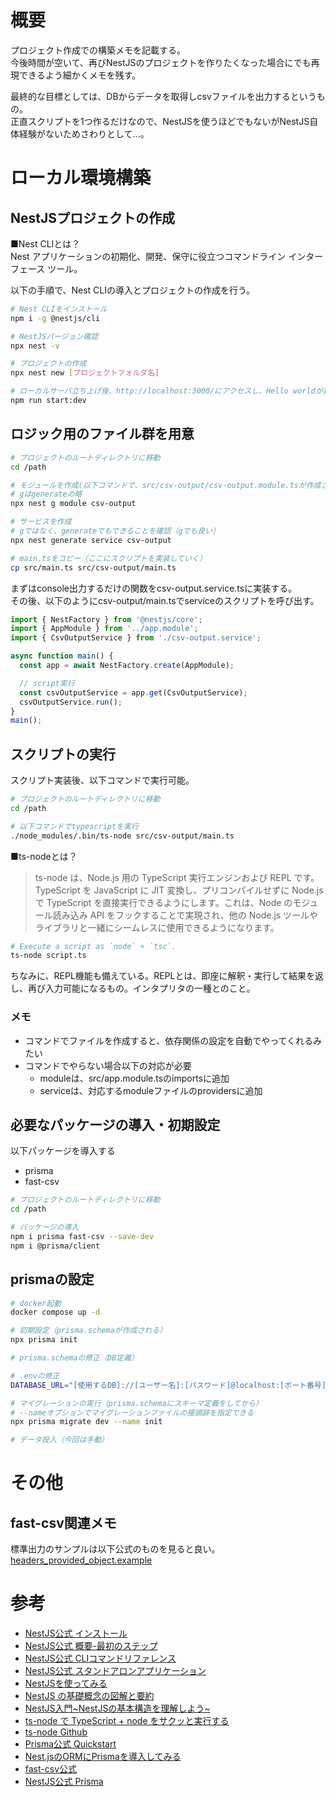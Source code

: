# 概要
プロジェクト作成での構築メモを記載する。  
今後時間が空いて、再びNestJSのプロジェクトを作りたくなった場合にでも再現できるよう細かくメモを残す。  

最終的な目標としては、DBからデータを取得しcsvファイルを出力するというもの。  
正直スクリプトを1つ作るだけなので、NestJSを使うほどでもないがNestJS自体経験がないためさわりとして...。

# ローカル環境構築
## NestJSプロジェクトの作成
■Nest CLIとは？  
Nest アプリケーションの初期化、開発、保守に役立つコマンドライン インターフェース ツール。  

以下の手順で、Nest CLIの導入とプロジェクトの作成を行う。
```bash
# Nest CLIをインストール
npm i -g @nestjs/cli

# NestJSバージョン確認
npx nest -v

# プロジェクトの作成
npx nest new [プロジェクトフォルダ名]

# ローカルサーバ立ち上げ後、http://localhost:3000/にアクセスし、Hello worldが表示されていることを確認
npm run start:dev
```

## ロジック用のファイル群を用意
```bash
# プロジェクトのルートディレクトリに移動
cd /path

# モジュールを作成(以下コマンドで、src/csv-output/csv-output.module.tsが作成される)
# gはgenerateの略
npx nest g module csv-output

# サービスを作成
# gではなく、generateでもできることを確認（gでも良い）
npx nest generate service csv-output

# main.tsをコピー（ここにスクリプトを実装していく）
cp src/main.ts src/csv-output/main.ts
```

まずはconsole出力するだけの関数をcsv-output.service.tsに実装する。   
その後、以下のようにcsv-output/main.tsでserviceのスクリプトを呼び出す。  
```ts
import { NestFactory } from '@nestjs/core';
import { AppModule } from '../app.module';
import { CsvOutputService } from './csv-output.service';

async function main() {
  const app = await NestFactory.create(AppModule);

  // script実行
  const csvOutputService = app.get(CsvOutputService);
  csvOutputService.run();
}
main();
```

## スクリプトの実行
スクリプト実装後、以下コマンドで実行可能。
```bash
# プロジェクトのルートディレクトリに移動
cd /path

# 以下コマンドでtypescriptを実行
./node_modules/.bin/ts-node src/csv-output/main.ts
```

■ts-nodeとは？  
>ts-node は、Node.js 用の TypeScript 実行エンジンおよび REPL です。
TypeScript を JavaScript に JIT 変換し、プリコンパイルせずに Node.js で TypeScript を直接実行できるようにします。これは、Node のモジュール読み込み API をフックすることで実現され、他の Node.js ツールやライブラリと一緒にシームレスに使用できるようになります。

```bash
# Execute a script as `node` + `tsc`.
ts-node script.ts
```
ちなみに、REPL機能も備えている。REPLとは、即座に解釈・実行して結果を返し、再び入力可能になるもの。インタプリタの一種とのこと。


### メモ
- コマンドでファイルを作成すると、依存関係の設定を自動でやってくれるみたい
- コマンドでやらない場合以下の対応が必要
	- moduleは、src/app.module.tsのimportsに追加
	- serviceは、対応するmoduleファイルのprovidersに追加


## 必要なパッケージの導入・初期設定
以下パッケージを導入する
- prisma
- fast-csv

```bash
# プロジェクトのルートディレクトリに移動
cd /path

# パッケージの導入
npm i prisma fast-csv --save-dev
npm i @prisma/client
```

## prismaの設定
```bash
# docker起動
docker compose up -d

# 初期設定（prisma.schemaが作成される）
npx prisma init

# prisma.schemaの修正（DB定義）

# .envの修正
DATABASE_URL="[使用するDB]://[ユーザー名]:[パスワード]@localhost:[ポート番号]/[DB名]?schema=public"

# マイグレーションの実行（prisma.schemaにスキーマ定義をしてから）
# --nameオプションでマイグレーションファイルの接頭辞を指定できる
npx prisma migrate dev --name init

# データ投入（今回は手動）
```


# その他
## fast-csv関連メモ
標準出力のサンプルは以下公式のものを見ると良い。  
[headers_provided_object.example](https://github.com/C2FO/fast-csv/blob/main/examples/formatting-ts/examples/headers_provided_object.example.ts)


# 参考
- [NestJS公式 インストール](https://docs.nestjs.com/cli/overview#installation)
- [NestJS公式 概要-最初のステップ](https://docs.nestjs.com/first-steps)
- [NestJS公式 CLIコマンドリファレンス](https://docs.nestjs.com/cli/usages)
- [NestJS公式 スタンドアロンアプリケーション](https://docs.nestjs.com/standalone-applications)
- [NestJSを使ってみる](https://zenn.dev/toono_f/scraps/ad17fd8bfb0a5b)
- [NestJS の基礎概念の図解と要約](https://zenn.dev/morinokami/articles/nestjs-overview)
- [NestJS入門~NestJSの基本構造を理解しよう~](https://zenn.dev/hakushun/articles/0b0443ac6fd8d7)
- [ts-node で TypeScript + node をサクッと実行する](https://qiita.com/mangano-ito/items/75e65071c9c482ddc335)
- [ts-node Github](https://github.com/TypeStrong/ts-node?tab=readme-ov-file#overview)
- [Prisma公式 Quickstart](https://www.prisma.io/docs/getting-started/quickstart)
- [Nest.jsのORMにPrismaを導入してみる](https://qiita.com/kikikikimorimori/items/5d1098f6a51324ddaab4)
- [fast-csv公式](https://c2fo.github.io/fast-csv/docs/introduction/getting-started)
- [NestJS公式 Prisma](https://docs.nestjs.com/recipes/prisma)